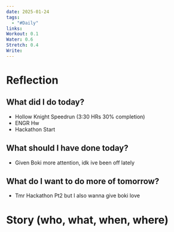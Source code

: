 ```yaml
---
date: 2025-01-24
tags:
  - "#Daily"
links: 
Workout: 0.1
Water: 0.6
Stretch: 0.4
Write:
---
```

# Reflection
## What did I do today?
- Hollow Knight Speedrun (3:30 HRs 30% completion)
- ENGR Hw
- Hackathon Start
## What should I have done today?
- Given Boki more attention, idk ive been off lately
## What do I want to do more of tomorrow?
- Tmr Hackathon Pt2 but I also wanna give boki love
# Story (who, what, when, where)

